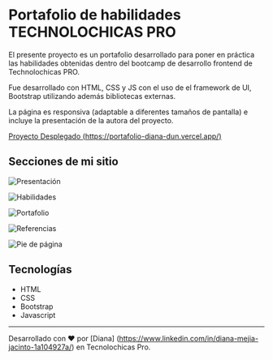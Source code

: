 # Portafolio de habilidades TECHNOLOCHICAS PRO

El presente proyecto es un portafolio desarrollado para poner en práctica las habilidades obtenidas dentro del bootcamp de desarrollo frontend de Technolochicas PRO.

Fue desarrollado con HTML, CSS y JS con el uso de el framework de UI, Bootstrap utilizando además bibliotecas externas.

La página es responsiva (adaptable a diferentes tamaños de pantalla) e incluye la presentación de la autora del proyecto.

[Proyecto Desplegado (https://portafolio-diana-dun.vercel.app/)](https://portafolio-diana-dun.vercel.app/)

## Secciones de mi sitio
![Presentación](https://github.com/DianaYaz-Ad/Portafolio_Diana/raw/main/Portafolio/1.png)

![Habilidades](https://github.com/DianaYaz-Ad/Portafolio_Diana/raw/main/Portafolio/2.png)


![Portafolio](https://github.com/DianaYaz-Ad/Portafolio_Diana/raw/main/Portafolio/3.png)


![Referencias](https://github.com/DianaYaz-Ad/Portafolio_Diana/raw/main/Portafolio/4.png)


![Pie de página](https://github.com/DianaYaz-Ad/Portafolio_Diana/raw/main/Portafolio/5.png)


## Tecnologías 
* HTML
* CSS
* Bootstrap
* Javascript
---

Desarrollado con ❤️ por [Diana] (https://www.linkedin.com/in/diana-mejia-jacinto-1a104927a/) en Tecnolochicas Pro.

